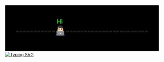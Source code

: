 ![Alt text](https://raw.githubusercontent.com/DesmondBD/DesmondBD/57c2f17946a15ec2075d4c4b2ddcb380afd09930/header.png)
[![Typing SVG](https://readme-typing-svg.herokuapp.com?font=Fira+Code&pause=850&color=1DE81C&background=000000&multiline=true&random=false&width=1600&height=750&separator=%3C&lines=Name%3A++Desmond+%3D+%F0%9F%92%BB+%3CPronouns%3A+%22He%22+%7C+%22his%22;%3C_____________________________________________________________________________________________________________________________________%3CCode%3A+%5BDart%2C+Javascript%2C+Swift%2C+HTML%2C+CSS%2C+C%2B%2B%2C+Python%5D%3CTools+%3A+%5BFlutter%2C+Firebase%2C+Node%2C+Xcode%2C+Docker%2C+Unreal+Engine+5%5D%3CArchitecture+%5B%22microservices%22%2C+%22success-oriented%22%2C+%22template+design+systems%22%2C+%22MVC%22%2C+%22MVVM%22%2C+%22Client-server+model%22%5D%3C_____________________________________________________________________________________________________________________________________%3CJunior+Developer%3A+%5BMobile+App+-+Web+Games%5D%3C_____________________________________________________________________________________________________________________________________%3COther%3A+%5BI+have+participated+in+many+contests+from+Microsoft%2C+Intel%2C+Google+and+other+IT+companies+for+students+and+novice+developers%5D)](https://git.io/typing-svg)

